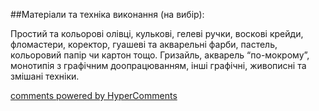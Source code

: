 <div id="hypercomments_widget" class="js-hypercomments-widget invisible"></div>

##Матеріали та техніка виконання (на вибір):

<p>Простий та кольорові олівці, кулькові, гелеві ручки, воскові крейди, фломастери, коректор, гуашеві та акварельні фарби, пастель, кольоровий папір чи картон тощо. Гризайль, акварель “по-мокрому”, монотипія з графічним доопрацюванням, інші графічні, живописні та змішані техніки.</p>


<div class="js-hypercomments-container">
    <a href="http://hypercomments.com" class="hc-link" title="comments widget">comments powered by HyperComments</a>
</div>